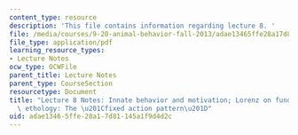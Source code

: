 ```yaml
---
content_type: resource
description: 'This file contains information regarding lecture 8. '
file: /media/courses/9-20-animal-behavior-fall-2013/adae13465ffe28a17d81145a1f9d4d2c_MIT9_20F13_Lec8.pdf
file_type: application/pdf
learning_resource_types:
- Lecture Notes
ocw_type: OCWFile
parent_title: Lecture Notes
parent_type: CourseSection
resourcetype: Document
title: "Lecture 8 Notes: Innate behavior and motivation; Lorenz on fundamentals of\
  \ ethology: The \u201Cfixed action pattern\u201D"
uid: adae1346-5ffe-28a1-7d81-145a1f9d4d2c
---
```

